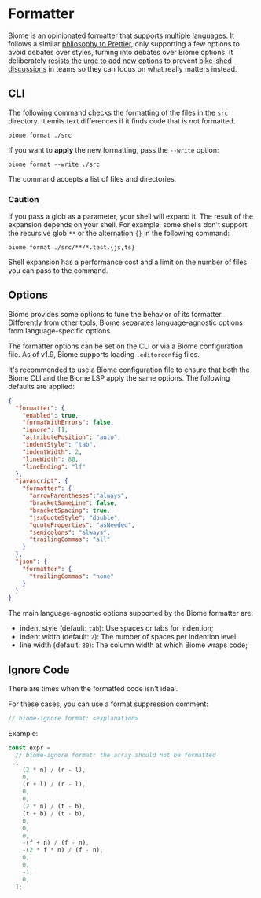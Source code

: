# Formatter

Biome is an opinionated formatter that [supports multiple languages](https://github.com/biome-sh/biome).
It follows a similar [philosophy to Prettier](https://prettier.io/docs/en/option-philosophy.html),
only supporting a few options to avoid debates over styles, turning into debates over Biome options.
It deliberately [resists the urge to add new options](https://github.com/prettier/prettier/issues/40) to prevent [bike-shed discussions](https://en.wikipedia.org/wiki/Law_of_triviality) in teams so they can focus on what really matters instead.

## CLI

The following command checks the formatting of the files in the `src` directory.
It emits text differences if it finds code that is not formatted.

```shell
biome format ./src
```

If you want to **apply** the new formatting, pass the `--write` option:

```shell
biome format --write ./src
```

The command accepts a list of files and directories.

### Caution

If you pass a glob as a parameter, your shell will expand it.
The result of the expansion depends on your shell.
For example, some shells don't support the recursive glob `**` or the alternation `{}` in the following command:

```shell
biome format ./src/**/*.test.{js,ts}
```

Shell expansion has a performance cost and a limit on the number of files you can pass to the command.

## Options

Biome provides some options to tune the behavior of its formatter.
Differently from other tools, Biome separates language-agnostic options from language-specific options.

The formatter options can be set on the CLI or via a Biome configuration file.
As of v1.9, Biome supports loading `.editorconfig` files.

It's recommended to use a Biome configuration file to ensure that both the Biome CLI and the Biome LSP apply the same options.
The following defaults are applied:

```json
{
  "formatter": {
    "enabled": true,
    "formatWithErrors": false,
    "ignore": [],
    "attributePosition": "auto",
    "indentStyle": "tab",
    "indentWidth": 2,
    "lineWidth": 80,
    "lineEnding": "lf"
  },
  "javascript": {
    "formatter": {
      "arrowParentheses":"always",
      "bracketSameLine": false,
      "bracketSpacing": true,
      "jsxQuoteStyle": "double",
      "quoteProperties": "asNeeded",
      "semicolons": "always",
      "trailingCommas": "all"
    }
  },
  "json": {
    "formatter": {
      "trailingCommas": "none"
    }
  }
}
```

The main language-agnostic options supported by the Biome formatter are:

- indent style (default: `tab`): Use spaces or tabs for indention;
- indent width (default: `2`): The number of spaces per indention level.
- line width (default: `80`): The column width at which Biome wraps code;

## Ignore Code

There are times when the formatted code isn't ideal.

For these cases, you can use a format suppression comment:

```js
// biome-ignore format: <explanation>
```

Example:

```js
const expr =
  // biome-ignore format: the array should not be formatted
  [
    (2 * n) / (r - l),
    0,
    (r + l) / (r - l),
    0,
    0,
    (2 * n) / (t - b),
    (t + b) / (t - b),
    0,
    0,
    0,
    -(f + n) / (f - n),
    -(2 * f * n) / (f - n),
    0,
    0,
    -1,
    0,
  ];
```